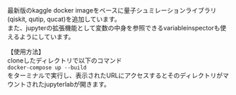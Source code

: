 最新版のkaggle docker imageをベースに量子シュミレーションライブラリ(qiskit, qutip, qucat)を追加しています。 <br>
また、jupyterの拡張機能として変数の中身を参照できるvariableinspectorも使えるようにしています。 <br>

【使用方法】<br>
cloneしたディレクトリで以下のコマンド <br>
```docker-compose up --build``` <br>
をターミナルで実行し、表示されたURLにアクセスするとそのディレクトリがマウントされたjupyterlabが開きます。
